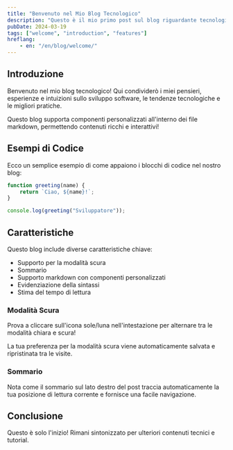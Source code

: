 ```yaml
---
title: "Benvenuto nel Mio Blog Tecnologico"
description: "Questo è il mio primo post sul blog riguardante tecnologia e sviluppo."
pubDate: 2024-03-19
tags: ["welcome", "introduction", "features"]
hreflang:
    - en: "/en/blog/welcome/"
---
```


## Introduzione

Benvenuto nel mio blog tecnologico! Qui condividerò i miei pensieri, esperienze e intuizioni sullo sviluppo software, le tendenze tecnologiche e le migliori pratiche.

<Callout type="info">
    Questo blog supporta componenti personalizzati all'interno dei file markdown, permettendo contenuti ricchi e interattivi!
</Callout>

## Esempi di Codice

Ecco un semplice esempio di come appaiono i blocchi di codice nel nostro blog:

```javascript
function greeting(name) {
    return `Ciao, ${name}!`;
}

console.log(greeting("Sviluppatore"));
```

## Caratteristiche

Questo blog include diverse caratteristiche chiave:

- Supporto per la modalità scura
- Sommario
- Supporto markdown con componenti personalizzati
- Evidenziazione della sintassi
- Stima del tempo di lettura

### Modalità Scura

Prova a cliccare sull'icona sole/luna nell'intestazione per alternare tra le modalità chiara e scura!

<Callout type="tip">
    La tua preferenza per la modalità scura viene automaticamente salvata e ripristinata tra le visite.
</Callout>

### Sommario

Nota come il sommario sul lato destro del post traccia automaticamente la tua posizione di lettura corrente e fornisce una facile navigazione.

## Conclusione

Questo è solo l'inizio! Rimani sintonizzato per ulteriori contenuti tecnici e tutorial.